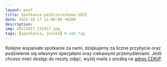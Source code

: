 ```yaml
---
layout: post
title: Spotkanie październikowe 2022
date: 2022-10-17 12:00:00 +0200
description: 
img: 20221017_131917.jpg
tags: [spotkania, jesień] # add tag
---
```

Kolejne wspaniałe spotkanie za nami, dziękujemy za liczne przybycie oraz podzielenie się własnymi specjałami oraz ciekawymi przemyśleniami. Jeśli chcesz mieć dostęp do reszty zdjęć, wyślij maila z prośbą na [adres CDKiP](mailto:centrum.hecznarowice@gmail.com).
